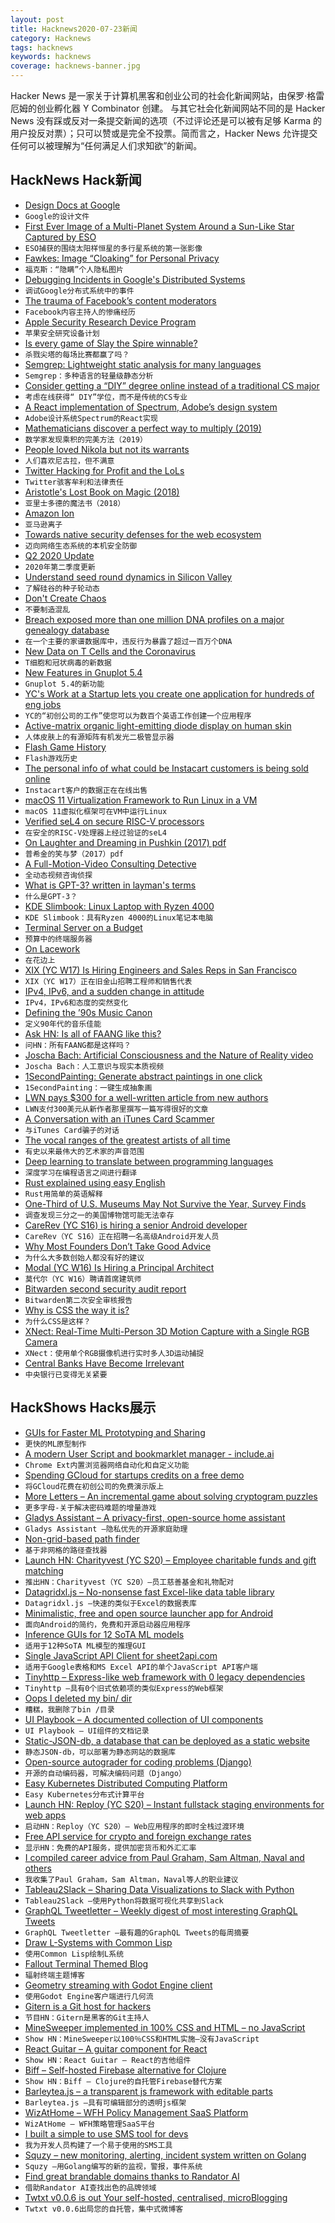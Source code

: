 ```yaml
---
layout: post
title: Hacknews2020-07-23新闻
category: Hacknews
tags: hacknews
keywords: hacknews
coverage: hacknews-banner.jpg
---
```


Hacker News 是一家关于计算机黑客和创业公司的社会化新闻网站，由保罗·格雷厄姆的创业孵化器 Y Combinator 创建。
与其它社会化新闻网站不同的是 Hacker News 没有踩或反对一条提交新闻的选项（不过评论还是可以被有足够 Karma 的用户投反对票）；只可以赞或是完全不投票。简而言之，Hacker News 允许提交任何可以被理解为“任何满足人们求知欲”的新闻。

## HackNews Hack新闻


- [Design Docs at Google](https://www.industrialempathy.com/posts/design-docs-at-google/)
- `Google的设计文件`
- [First Ever Image of a Multi-Planet System Around a Sun-Like Star Captured by ESO](https://www.eso.org/public/news/eso2011/?lang)
- `ESO捕获的围绕太阳样恒星的多行星系统的第一张影像`
- [Fawkes: Image “Cloaking” for Personal Privacy](http://sandlab.cs.uchicago.edu/fawkes/)
- `福克斯：“隐瞒”个人隐私图片`
- [Debugging Incidents in Google's Distributed Systems](https://queue.acm.org/detail.cfm?id=3404974)
- `调试Google分布式系统中的事件`
- [The trauma of Facebook’s content moderators](https://restofworld.org/2020/facebook-international-content-moderators/)
- `Facebook内容主持人的惨痛经历`
- [Apple Security Research Device Program](https://developer.apple.com/programs/security-research-device/)
- `苹果安全研究设备计划`
- [Is every game of Slay the Spire winnable?](https://forgottenarbiter.github.io/Is-Every-Seed-Winnable/)
- `杀戮尖塔的每场比赛都赢了吗？`
- [Semgrep: Lightweight static analysis for many languages](https://github.com/returntocorp/semgrep)
- `Semgrep：多种语言的轻量级静态分析`
- [Consider getting a “DIY” degree online instead of a traditional CS major](https://www.pashabitz.com/posts/undergrad-altenative/)
- `考虑在线获得“ DIY”学位，而不是传统的CS专业`
- [A React implementation of Spectrum, Adobe’s design system](https://react-spectrum.adobe.com/react-spectrum/)
- `Adobe设计系统Spectrum的React实现`
- [Mathematicians discover a perfect way to multiply (2019)](https://www.quantamagazine.org/mathematicians-discover-the-perfect-way-to-multiply-20190411/)
- `数学家发现乘积的完美方法（2019）`
- [People loved Nikola but not its warrants](https://www.bloomberg.com/opinion/articles/2020-07-21/people-loved-nikola-but-not-its-warrants)
- `人们喜欢尼古拉，但不满意`
- [Twitter Hacking for Profit and the LoLs](https://krebsonsecurity.com/2020/07/twitter-hacking-for-profit-and-the-lols/)
- `Twitter骇客牟利和法律责任`
- [Aristotle's Lost Book on Magic (2018)](https://www.ancientmedicine.org/home/2018/3/11/aristotles-lost-book-on-magic)
- `亚里士多德的魔法书（2018）`
- [Amazon Ion](https://amzn.github.io/ion-docs/)
- `亚马逊离子`
- [Towards native security defenses for the web ecosystem](https://security.googleblog.com/2020/07/towards-native-security-defenses-for.html)
- `迈向网络生态系统的本机安全防御`
- [Q2 2020 Update](https://ir.tesla.com/static-files/f41f4254-f1cc-4929-a0b6-6623b00475a6)
- `2020年第二季度更新`
- [Understand seed round dynamics in Silicon Valley](https://thevalley.substack.com/p/understand-seed-rounds-dynamics-in)
- `了解硅谷的种子轮动态`
- [Don't Create Chaos](https://staysaasy.com/management/2020/07/07/dont-create-chaos.html)
- `不要制造混乱`
- [Breach exposed more than one million DNA profiles on a major genealogy database](https://www.buzzfeednews.com/article/peteraldhous/hackers-gedmatch-dna-privacy)
- `在一个主要的家谱数据库中，违反行为暴露了超过一百万个DNA`
- [New Data on T Cells and the Coronavirus](https://blogs.sciencemag.org/pipeline/archives/2020/07/15/new-data-on-t-cells-and-the-coronavirus)
- `T细胞和冠状病毒的新数据`
- [New Features in Gnuplot 5.4](https://lwn.net/SubscriberLink/826456/2ea90dd464e104d5/)
- `Gnuplot 5.4的新功能`
- [YC's Work at a Startup lets you create one application for hundreds of eng jobs](https://www.workatastartup.com/?utm_source=hn_jobs)
- `YC的“初创公司的工作”使您可以为数百个英语工作创建一个应用程序`
- [Active-matrix organic light-emitting diode display on human skin](https://phys.org/news/2020-07-active-matrix-light-emitting-diode-human-skin.html)
- `人体皮肤上的有源矩阵有机发光二极管显示器`
- [Flash Game History](http://www.flashgamehistory.com/)
- `Flash游戏历史`
- [The personal info of what could be Instacart customers is being sold online](https://www.buzzfeednews.com/article/janelytvynenko/instacart-customers-info-sold-online)
- `Instacart客户的数据正在在线出售`
- [macOS 11 Virtualization Framework to Run Linux in a VM](https://developer.apple.com/documentation/virtualization)
- `macOS 11虚拟化框架可在VM中运行Linux`
- [Verified seL4 on secure RISC-V processors](https://ts.data61.csiro.au/publications/csiroabstracts/Heiser_20.abstract.pml)
- `在安全的RISC-V处理器上经过验证的seL4`
- [On Laughter and Dreaming in Pushkin (2017) pdf](https://scholar.harvard.edu/files/spellberg/files/spellberg_laughteranddreaminginpushkin.pdf)
- `普希金的笑与梦（2017）pdf`
- [A Full-Motion-Video Consulting Detective](https://www.filfre.net/2017/10/a-full-motion-video-consulting-detective/)
- `全动态视频咨询侦探`
- [What is GPT-3? written in layman's terms](https://tinkeredthinking.com/index.php?id=841)
- `什么是GPT-3？`
- [KDE Slimbook: Linux Laptop with Ryzen 4000](https://kde.slimbook.es/)
- `KDE Slimbook：具有Ryzen 4000的Linux笔记本电脑`
- [Terminal Server on a Budget](https://blog.lasseter.org/posts/2020/07/terminal-server-on-a-budget/)
- `预算中的终端服务器`
- [On Lacework](https://unthinking.photography/articles/on-lacework)
- `在花边上`
- [XIX (YC W17) Is Hiring Engineers and Sales Reps in San Francisco](https://jobs.lever.co/xix)
- `XIX（YC W17）正在旧金山招聘工程师和销售代表`
- [IPv4, IPv6, and a sudden change in attitude](https://apenwarr.ca/log/20200708)
- `IPv4，IPv6和态度的突然变化`
- [Defining the ’90s Music Canon](https://pudding.cool/2020/07/song-decay)
- `定义90年代的音乐佳能`
- [Ask HN: Is all of FAANG like this?](item?id=23917131)
- `问HN：所有FAANG都是这样吗？`
- [Joscha Bach: Artificial Consciousness and the Nature of Reality video](https://www.youtube.com/watch?v=P-2P3MSZrBM)
- `Joscha Bach：人工意识与现实本质视频`
- [1SecondPainting: Generate abstract paintings in one click](https://1secondpainting.com/)
- `1SecondPainting：一键生成抽象画`
- [LWN pays $300 for a well-written article from new authors](https://lwn.net/op/AuthorGuide.lwn)
- `LWN支付300美元从新作者那里撰写一篇写得很好的文章`
- [A Conversation with an iTunes Card Scammer](https://medium.com/@brothke/a-conversation-with-an-itunes-card-scammer-6fc8ca8f9e83)
- `与iTunes Card骗子的对话`
- [The vocal ranges of the greatest artists of all time](https://www.concerthotels.com/worlds-greatest-vocal-ranges)
- `有史以来最伟大的艺术家的声音范围`
- [Deep learning to translate between programming languages](https://ai.facebook.com/blog/deep-learning-to-translate-between-programming-languages)
- `深度学习在编程语言之间进行翻译`
- [Rust explained using easy English](https://github.com/Dhghomon/easy_rust)
- `Rust用简单的英语解释`
- [One-Third of U.S. Museums May Not Survive the Year, Survey Finds](https://www.npr.org/sections/coronavirus-live-updates/2020/07/22/894049653/one-third-of-u-s-museums-may-not-survive-the-year-survey-finds)
- `调查发现三分之一的美国博物馆可能无法幸存`
- [CareRev (YC S16) is hiring a senior Android developer](https://grnh.se/9c2fb4393us)
- `CareRev（YC S16）正在招聘一名高级Android开发人员`
- [Why Most Founders Don’t Take Good Advice](https://hardfork.substack.com/p/why-most-founders-dont-take-good)
- `为什么大多数创始人都没有好的建议`
- [Modal (YC W16) Is Hiring a Principal Architect](https://jobs.lever.co/modal/3da3afed-0701-4905-8f2c-ceb817411b19)
- `莫代尔（YC W16）聘请首席建筑师`
- [Bitwarden second security audit report](https://bitwarden.com/blog/post/bitwarden-network-security-assessment-2020/)
- `Bitwarden第二次安全审核报告`
- [Why is CSS the way it is?](https://increment.com/frontend/ask-an-expert-why-is-css-the-way-it-is/)
- `为什么CSS是这样？`
- [XNect: Real-Time Multi-Person 3D Motion Capture with a Single RGB Camera](https://gvv.mpi-inf.mpg.de/projects/XNect/)
- `XNect：使用单个RGB摄像机进行实时多人3D运动捕捉`
- [Central Banks Have Become Irrelevant](https://themarket.ch/interview/russell-napier-central-banks-have-become-irrelevant-ld.2323)
- `中央银行已变得无关紧要`


## HackShows Hacks展示

- [ GUIs for Faster ML Prototyping and Sharing](http://github.com/gradio-app/gradio)
- `更快的ML原型制作`
- [ A modern User Script and bookmarklet manager - include.ai](https://www.include.ai/?ref=LehPEyje)
- `Chrome Ext内置浏览器网络自动化和自定义功能`
- [ Spending GCloud for startups credits on a free demo](https://start.cloudbrowser.xyz/?demo!)
- `将GCloud花费在初创公司的免费演示版上`
- [ More Letters – An incremental game about solving cryptogram puzzles](https://morelettersinc.com)
- `更多字母-关于解决密码难题的增量游戏`
- [ Gladys Assistant – A privacy-first, open-source home assistant](https://gladysassistant.com/)
- `Gladys Assistant –隐私优先的开源家庭助理`
- [ Non-grid-based path finder](https://scleox.github.io/non-grid-path-finder/)
- `基于非网格的路径查找器`
- [Launch HN: Charityvest (YC S20) – Employee charitable funds and gift matching](item?id=23907902)
- `推出HN：Charityvest（YC S20）–员工慈善基金和礼物配对`
- [ Datagridxl.js – No-nonsense fast Excel-like data table library](https://datagridxl.com)
- `Datagridxl.js –快速的类似于Excel的数据表库`
- [ Minimalistic, free and open source launcher app for Android](https://github.com/tanujnotes/Olauncher)
- `面向Android的简约，免费和开源启动器应用程序`
- [ Inference GUIs for 12 SoTA ML models](http://gradiohub.com)
- `适用于12种SoTA ML模型的推理GUI`
- [ Single JavaScript API Client for sheet2api.com](https://github.com/odwyersoftware/sheet2api-js)
- `适用于Google表格和MS Excel API的单个JavaScript API客户端`
- [ Tinyhttp – Express-like web framework with 0 legacy dependencies](https://github.com/talentlessguy/tinyhttp)
- `Tinyhttp –具有0个旧式依赖项的类似Express的Web框架`
- [ Oops I deleted my bin/ dir](http://oops.cmdchallenge.com)
- `糟糕，我删除了bin /目录`
- [ UI Playbook – A documented collection of UI components](https://uiplaybook.dev)
- `UI Playbook – UI组件的文档记录`
- [ Static-JSON-db, a database that can be deployed as a static website](https://github.com/jlxw/static-json-db)
- `静态JSON-db，可以部署为静态网站的数据库`
- [ Open-source autograder for coding problems (Django)](https://github.com/arthtyagi/judge)
- `开源的自动编码器，可解决编码问题（Django）`
- [ Easy Kubernetes Distributed Computing Platform](https://github.com/tallen94/iam)
- `Easy Kubernetes分布式计算平台`
- [Launch HN: Reploy (YC S20) – Instant fullstack staging environments for web apps](item?id=23917956)
- `启动HN：Reploy（YC S20）– Web应用程序的即时全栈过渡环境`
- [ Free API service for crypto and foreign exchange rates](https://www.exchangerate.host/)
- `显示HN：免费的API服务，提供加密货币和外汇汇率`
- [ I compiled career advice from Paul Graham, Sam Altman, Naval and others](https://resumeworded.com/curated-career-advice/)
- `我收集了Paul Graham，Sam Altman，Naval等人的职业建议`
- [ Tableau2Slack – Sharing Data Visualizations to Slack with Python](https://github.com/bcrant/Tableau2Slack)
- `Tableau2Slack –使用Python将数据可视化共享到Slack`
- [ GraphQL Tweetletter – Weekly digest of most interesting GraphQL Tweets](https://tweets.dgraph.io/)
- `GraphQL Tweetletter –最有趣的GraphQL Tweets的每周摘要`
- [ Draw L-Systems with Common Lisp](https://github.com/FdelMazo/cl-aristid)
- `使用Common Lisp绘制L系统`
- [ Fallout Terminal Themed Blog](https://jetholt.com/hacking/)
- `辐射终端主题博客`
- [ Geometry streaming with Godot Engine client](https://www.buildtheoasis.com)
- `使用Godot Engine客户端进行几何流`
- [ Gitern is a Git host for hackers](https://gitern.com)
- `节目HN：Gitern是黑客的Git主持人`
- [ MineSweeper implemented in 100% CSS and HTML – no JavaScript](https://github.com/propjockey/css-sweeper#readme)
- `Show HN：MineSweeper以100％CSS和HTML实施–没有JavaScript`
- [ React Guitar – A guitar component for React](https://react-guitar.com)
- `Show HN：React Guitar – React的吉他组件`
- [ Biff – Self-hosted Firebase alternative for Clojure](https://findka.com/biff/)
- `Show HN：Biff – Clojure的自托管Firebase替代方案`
- [ Barleytea.js – a transparent js framework with editable parts](https://andrewfulrich.gitlab.io/barleytea/)
- `Barleytea.js –具有可编辑部分的透明js框架`
- [ WizAtHome – WFH Policy Management SaaS Platform](https://www.wizathome.com/)
- `WizAtHome – WFH策略管理SaaS平台`
- [ I built a simple to use SMS tool for devs](https://smallsms.app)
- `我为开发人员构建了一个易于使用的SMS工具`
- [ Squzy – new monitoring, alerting, incident system written on Golang](https://squzy.app/)
- `Squzy –用Golang编写的新的监视，警报，事件系统`
- [ Find great brandable domains thanks to Randator AI](https://randator.com)
- `借助Randator AI查找出色的品牌领域`
- [ Twtxt v0.0.6 is out Your self-hosted, centralised, microBlogging](https://github.com/prologic/twtxt/releases/tag/0.0.6)
- `Twtxt v0.0.6出局您的自托管，集中式微博客`

